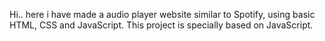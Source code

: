 Hi.. here i have made a audio player website similar to Spotify, using basic HTML, CSS and JavaScript. 
This project is specially based on JavaScript.